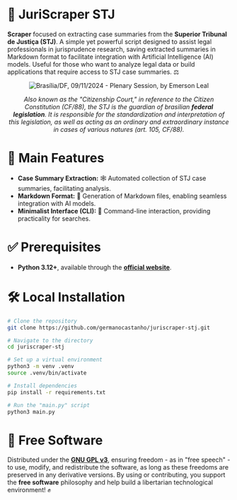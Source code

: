 # 🎯 JuriScraper STJ

**Scraper** focused on extracting case summaries from the **Superior Tribunal de Justiça (STJ)**. A simple yet powerful script designed to assist legal professionals in jurisprudence research, saving extracted summaries in Markdown format to facilitate integration with Artificial Intelligence (AI) models. Useful for those who want to analyze legal data or build applications that require access to STJ case summaries. ⚖️

<div align="center">
  <img style="max-width: 100%; height: auto;" src="assets/court.jpg" alt="Brasília/DF, 09/11/2024 - Plenary Session, by Emerson Leal" />
  <p><i>Also known as the "Citizenship Court," in reference to the Citizen Constitution (CF/88), the STJ is the guardian of brasilian <b>federal legislation</b>. It is responsible for the standardization and interpretation of this legislation, as well as acting as an ordinary and extraordinary instance in cases of various natures (art. 105, CF/88).</i></p>
</div>

# 🚀 Main Features

- **Case Summary Extraction:** 🕸️ Automated collection of STJ case summaries, facilitating analysis.
- **Markdown Format:** 📄 Generation of Markdown files, enabling seamless integration with AI models.
- **Minimalist Interface (CLI):** 🎨 Command-line interaction, providing practicality for searches.

# ✅ Prerequisites

- **Python 3.12+**, available through the [**official website**](https://www.python.org/downloads/).

# 🛠️ Local Installation

```bash
# Clone the repository
git clone https://github.com/germanocastanho/juriscraper-stj.git

# Navigate to the directory
cd juriscraper-stj

# Set up a virtual environment
python3 -m venv .venv
source .venv/bin/activate

# Install dependencies
pip install -r requirements.txt

# Run the "main.py" script
python3 main.py
```

# 📜 Free Software

Distributed under the [**GNU GPL v3**](LICENSE), ensuring freedom - as in "free speech" - to use, modify, and redistribute the software, as long as these freedoms are preserved in any derivative versions. By using or contributing, you support the **free software** philosophy and help build a libertarian technological environment! ✊
